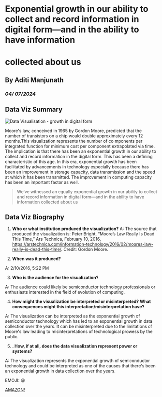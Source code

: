 # Exponential growth in our ability to collect and record information in digital form—and in the ability  to have information 
# collected about us

## By Aditi Manjunath

### *04/ 07/2024*   

## Data Viz Summary

![Data Visualisation - growth in digital form](https://cdn.arstechnica.net/wp-content/uploads/2015/04/imrs.php_-640x668.jpeg)

Moore's law, conceived in 1965 by Gordon Moore, predicted that the number of transistors on a chip would double approximately every 12 months.This visualization represents the number of co mponents per integrated function for minimum cost per component extrapolated via time. The implication is that there has been an exponential growth in our ability to collect and record information in the digital form. This has been a defining characteristic of this age. In this era, exponential growth has been facilitated by advancements in technology especially because there has been an improvement in storage capacity, data transmission and the speed at which it has been transmitted. The improvement in computing capacity has been an important factor as well. 

> We’ve witnessed an equally exponential growth in our ability to collect
> and record information in digital form—and in the ability to have information collected
> about us

## Data Viz Biography

1. **Who or what institution produced the visualization?**
A: The source that produced the visualization is: Peter Bright, “Moore’s Law Really Is Dead This Time,” Ars Technica, February 10, 2016, https://arstechnica.com/information-technology/2016/02/moores-law-really-is-dead-this-time/. Credit: Gordon Moore.

2. **When was it produced?**

A: 2/10/2016, 5:22 PM

3. **Who is the audience for the visualization?**

A: The audience could likely be semiconductor technology professionals or enthusiasts interested in the field of evolution of computing.


4. **How might the visualization be interpreted or misinterpreted? What consequences might this interpretation/misinterpretation have?**

A: The visualization can be interpreted as the exponential growth of semiconductor technology which has led to an exponential growth in data collection over the years. It can be misinterpreted due to the limitations of Moore's law leading to misinterpretations of technological prowess by the public.

5. **. How, if at all, does the data visualization represent power or systems?**

A: The visualization represents the exponential growth of semiconductor technology and could be interpreted as one of the causes that there's been an exponential growth in data collection over the years.

EMOJI: :grinning:

[AMAZON!](https://www.amazon.com/)